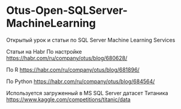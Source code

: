 # Otus-Open-SQLServer-MachineLearning
Открытый урок и статьи по SQL Server Machine Learning Services

Статьи на Habr
По настройке https://habr.com/ru/company/otus/blog/680628/

По R         https://habr.com/ru/company/otus/blog/681896/

По Python    https://habr.com/ru/company/otus/blog/684564/


Используется загруженный в MS SQL Server датасет Титаника https://www.kaggle.com/competitions/titanic/data
